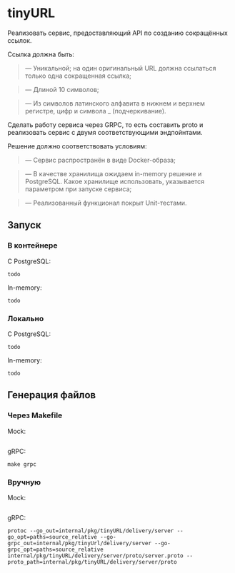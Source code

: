 # tinyURL

Реализовать сервис, предоставляющий API по созданию сокращённых ссылок.

Ссылка должна быть:

>— Уникальной; на один оригинальный URL должна ссылаться только одна сокращенная ссылка;

>— Длиной 10 символов;

>— Из символов латинского алфавита в нижнем и верхнем регистре, цифр и символа _ (подчеркивание).

Сделать работу сервиса через GRPC, то есть составить proto и реализовать сервис с
двумя соответствующими эндпойнтами.

Решение должно соответствовать условиям:

>— Сервис распространён в виде Docker-образа;

>— В качестве хранилища ожидаем in-memory решение и PostgreSQL. Какое хранилище использовать, указывается параметром при запуске сервиса;

>— Реализованный функционал покрыт Unit-тестами.

## Запуск

### В контейнере

С PostgreSQL:

```
todo
```

In-memory:
```
todo
```

### Локально

С PostgreSQL:

```
todo
```

In-memory:
```
todo
```

## Генерация файлов

### Через Makefile
Mock:
```
```

gRPC:
```
make grpc
```

### Вручную
Mock:
```
```

gRPC:
```
protoc --go_out=internal/pkg/tinyURL/delivery/server --go_opt=paths=source_relative --go-grpc_out=internal/pkg/tinyUrl/delivery/server --go-grpc_opt=paths=source_relative internal/pkg/tinyURL/delivery/server/proto/server.proto --proto_path=internal/pkg/tinyURL/delivery/server/proto
```